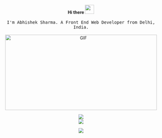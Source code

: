 <p align="center">
    <b>Hi there <img src="https://media.giphy.com/media/hvRJCLFzcasrR4ia7z/giphy.gif" width="30px"></b><br><br>
  <samp>
I'm Abhishek Sharma. A Front End Web Developer from Delhi, India.
  </samp>
    <br>
    <br>
    <img  height="250" width="500" alt="GIF" src="https://www.mygo.ge/uploads/blog/1584023795.jpg" /><br> 
</p>
    
<p align="center">
  <a href="https://github.com/DenverCoder1/github-readme-streak-stats">
    <img src="https://github-readme-streak-stats.herokuapp.com/?user=abhisheksharmayt&theme=dark&hide_border=true&background=0D1117&stroke=0000"/>
  </a>
  <br/>
    
   <a href="https://github.com/anuraghazra/github-readme-stats">
    <img src="https://github-readme-stats.vercel.app/api?username=abhisheksharmayt&title_color=FA8B00&bg_color=0D1117&hide_border=true&text_color=9D9D9D&hide_rank=true&icon_color=FA8B00&show_icons=true&hide_title=true&line_height=30&count_private=true"/>
  </a>
</p>
<p align='center'><img src='https://visitor-badge.laobi.icu/badge?page_id=abhisheksharmayt&left_color=blue&left_text=Total%20Visitors&right_color=#0096c7'></p>


<!--
**abhisheksharmayt/abhisheksharmayt** is a ✨ _special_ ✨ repository because its `README.md` (this file) appears on your GitHub profile.

Here are some ideas to get you started:

- 🔭 I’m currently working on ...
- 🌱 I’m currently learning ...
- 👯 I’m looking to collaborate on ...
- 🤔 I’m looking for help with ...
- 💬 Ask me about ...
- 📫 How to reach me: ...
- 😄 Pronouns: ...
- ⚡ Fun fact: ...
-->
